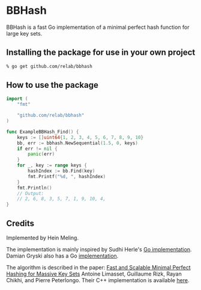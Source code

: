 # BBHash

BBHash is a fast Go implementation of a minimal perfect hash function for large key sets.

## Installing the package for use in your own project

```sh
% go get github.com/relab/bbhash
```

## How to use the package

```go
import (
	"fmt"

	"github.com/relab/bbhash"
)

func ExampleBBHash_Find() {
	keys := []uint64{1, 2, 3, 4, 5, 6, 7, 8, 9, 10}
	bb, err := bbhash.NewSequential(1.5, 0, keys)
	if err != nil {
		panic(err)
	}
	for _, key := range keys {
		hashIndex := bb.Find(key)
		fmt.Printf("%d, ", hashIndex)
	}
	fmt.Println()
	// Output:
	// 2, 6, 8, 3, 5, 7, 1, 9, 10, 4,
}
```

## Credits

Implemented by Hein Meling.

The implementation is mainly inspired by Sudhi Herle's [Go implementation](https://github.com/opencoff/go-bbhash).
Damian Gryski also has a Go [implementation](<https://github.com/dgryski/go-boomphf>).

The algorithm is described in the paper:
[Fast and Scalable Minimal Perfect Hashing for Massive Key Sets](https://arxiv.org/abs/1702.03154)
Antoine Limasset, Guillaume Rizk, Rayan Chikhi, and Pierre Peterlongo.
Their C++ implementation is available [here](https://github.com/rizkg/BBHash.).
